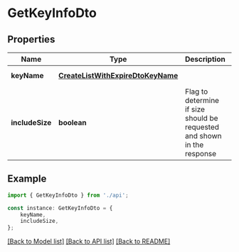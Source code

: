 # GetKeyInfoDto


## Properties

Name | Type | Description | Notes
------------ | ------------- | ------------- | -------------
**keyName** | [**CreateListWithExpireDtoKeyName**](CreateListWithExpireDtoKeyName.md) |  | [default to undefined]
**includeSize** | **boolean** | Flag to determine if size should be requested and shown in the response | [optional] [default to false]

## Example

```typescript
import { GetKeyInfoDto } from './api';

const instance: GetKeyInfoDto = {
    keyName,
    includeSize,
};
```

[[Back to Model list]](../README.md#documentation-for-models) [[Back to API list]](../README.md#documentation-for-api-endpoints) [[Back to README]](../README.md)
